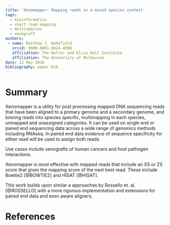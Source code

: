 ```yaml
---
title: 'Xenomapper: Mapping reads in a mixed species context'
tags:
  - bioinformatics
  - short read mapping
  - multispecies
  - xenograft
authors:
 - name: Matthew J. Wakefield
   orcid: 0000-0001-6624-4698
   affiliation: The Walter and Eliza Hall Institute
   affiliation: The University of Melbourne
date: 12 May 2016
bibliography: paper.bib
---
```


# Summary

Xenomapper is a utility for post processing mapped DNA sequencing reads that have been aligned to a primary genome and a secondary genome, and binning reads into species specific, multimapping in each species, unmapped and unassigned categories. It can be used on single end or paired end sequencing data across a wide range of genomics methods including RNAseq. In paired end data evidence of sequence specificity for either read will be used to assign both reads.

Use cases include xenografts of human cancers and host pathogen interactions.

Xenomapper is most effective with mapped reads that include an XS or ZS score that gives the mapping score of the next best read. These include Bowtie2 [@BOWTIE2] and HISAT [@HISAT].

This work builds upon similar a approaches by Rossello et. al. [@ROSSELLO] with a more rigorous implementation and extensions for paired end data and exon aware aligners.

# References

